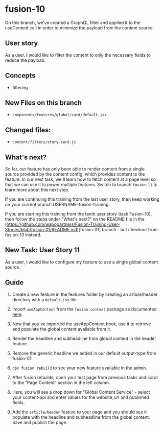 # fusion-10
On this branch, we've created a GraphQL filter and applied it to the useContent call in order to minimize the payload from the content source.

## User story
As a user, I would like to filter the content to only the necessary fields to reduce the payload.

## Concepts
- filtering

## New Files on this branch
- `components/features/global/card/default.jsx`

## Changed files:
- `content/filters/story-card.js`

## What's next?
So far, our feature has only been able to render content from a single source provided by the content config, which provides content to the feature. In our next task, we'll learn how to fetch content at a page level so that we can use it to power multiple features. Switch to branch `fusion-11` to learn more about this next step.

If you are continuing this training from the last user story, then keep working on your current branch USERNAME-fusion-training.

If you are starting this training from the tenth user story (task Fusion-10), then follow the steps under "What's next?" on the README file in the (https://github.com/wapopartners/Fusion-Training-User-Stories/blob/fusion-01/README.md)[fusion-01] branch - but checkout from fusion-10 instead.

## New Task: User Story 11

As a user, I would like to configure my feature to use a single global content source.

## Guide

01. Create a new feature in the features folder by creating an article/header directory with a `default.jsx` file.

02. Import `useAppContext` from the `fusion:context` package as documented [here](https://redirector.arcpublishing.com/alc/arc-products/pagebuilder/fusion/documentation/api/feature-pack/components/context.md).

03. Now that you've imported the useAppContext hook, use it to retrieve and populate the global content available from it.

04. Render the headline and subheadline from global content in the header feature.

05. Remove the generic headline we added in our default output-type from fusion-01.

06. `npx fusion rebuild` to see your new feature available in the admin.

07.  After fusion rebuilds, open your test page from previous tasks and scroll to the "Page Content" section in the left column.

08. Here, you will see a drop down for "Global Content Service" - select your content-api and enter values for the website_url and published fields.

09. Add the `article/header` feature to your page and you should see it populate with the headline and subheadline from the global content. Save and publish the page.